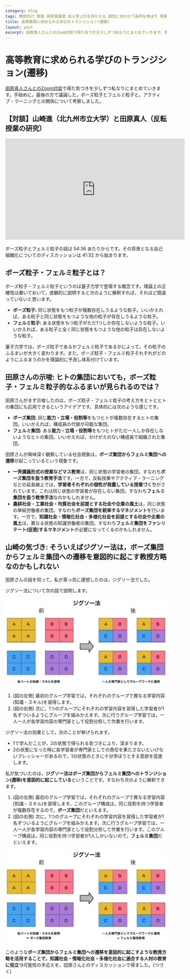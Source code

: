 ```yaml
---
category: blog
tags: 教師向け 実践 研究室運営 自ら学ぶ力を持たせる 個性に合わせて長所を伸ばす 現実社会の問題解決の経験を積ませる 学習意欲
title: 高等教育に求められる学びのトランジション(遷移)
layout: post
excerpt: 田原真人さんとのZoom対談で得た気づきを少しずつ私なりにまとめていきます。手始めに，最後の方で議論した，ボーズ粒子とフェルミ粒子と，アクティブ・ラーニングとの関係について考察しました。
---
```

# 高等教育に求められる学びのトランジション(遷移)

[田原真人さんとのZoom対談](http://zoom-japan.net?p=383)で得た気づきを少しずつ私なりにまとめていきます。手始めに，最後の方で議論した，ボーズ粒子とフェルミ粒子と，アクティブ・ラーニングとの関係について考察しました。

## 【対談】山崎進（北九州市立大学）と田原真人（反転授業の研究）

<iframe width="560" height="315" src="https://www.youtube.com/embed/nrzttnBrH-0" frameborder="0" allowfullscreen></iframe>

ボーズ粒子とフェルミ粒子の話は 54:36 あたりからです。その背景となる自己組織化についてのディスカッションは 41:32 から始まります。

## ボーズ粒子・フェルミ粒子とは？

ボーズ粒子・フェルミ粒子というのは量子力学で登場する概念です。理論上の正確性は置いておいて，直観的に説明すると次のように解釈すれば，それほど間違っていないと思います。

* **ボーズ粒子:** 同じ状態をもつ粒子が複数存在しうるような粒子。いいかえれば，ある粒子と同じ状態をもつような他の粒子が存在しうるような粒子。
* **フェルミ粒子:** ある状態をもつ粒子がただ1つしか存在しないような粒子。いいかえれば，ある粒子と全く同じ状態をもつような他の粒子は存在しないような粒子。

量子力学では，ボーズ粒子であるかフェルミ粒子であるかによって，その粒子のふるまいが大きく変わります。また，ボーズ粒子・フェルミ粒子それぞれがどのようにふるまうのかを理論的に予測し体系付けています。

## 田原さんの示唆: ヒトの集団においても，ボーズ粒子・フェルミ粒子的なふるまいが見られるのでは？

田原さんがまず示唆したのは，ボーズ粒子・フェルミ粒子の考え方をヒトとヒトの集団にも応用できるというアイデアです。具体的には次のような感じです。

* **ボーズ集団:** 同じ**能力・立場・役割等**をもつヒトが複数存在するヒトの集団。いいかえれば，構成員の代替が可能な集団。
* **フェルミ集団:** ある**能力・立場・役割等**をもつヒトがただ一人しか存在しないようなヒトの集団。いいかえれば，かけがえのない構成員で組織された集団。

田原さんが興味深く観察している社会現象は，**ボーズ集団からフェルミ集団への遷移**が起こっているという現象です。

* **一斉講義形式の授業などマス教育**は，同じ状態の学習者の集団，すなわち**ボーズ集団を扱う教育手法**です。一方で，反転授業やアクティブ・ラーニングなどの延長線上では，**学習者それぞれの個性が発露している授業づくり**がされています。これは同じ状態の学習者が存在しない集団，すなわち**フェルミ集団を扱う教育手法**なのかもしれません。
* **農耕社会・工業社会・均質社会を前提とする社会や企業の風土**は，同じ状態の単純労働者の集団，すなわち**ボーズ集団を統率するマネジメント**を行います。一方で，**知識社会・情報化社会・多様化社会を前提とする社会や企業の風土**は，異なる状態の知識労働者の集団，すなわち**フェルミ集団をファシリテート(促進)するマネジメント**が必要になってくるのかもしれません。

## 山崎の気づき: そういえばジグソー法は，ボーズ集団からフェルミ集団への遷移を意図的に起こす教授方略なのかもしれない

田原さんの話を伺って，私が真っ先に連想したのは，ジグソー法でした。

ジグソー法について次の図で説明します。

![ジグソー法](/assets/images/jigsaw.png)

1. (図の左側) 最初のグループ学習では，それぞれのグループで異なる学習内容(知識・スキル)を習得します。
2. (図の右側) 次に，1つのグループにそれぞれの学習内容を習得した学習者が1名ずついるようにグループを組みかえます。次に行うグループ学習では，一人一人が各学習内容の専門家として役割分担して作業を行います。

ジグソー法の効果として，次のことが挙げられます。

* 1で学んだことが，2の状態で得られる気づきにより，深まります。
* 2の状態になった時に各学習者が専門家としての責任を果たさないといけないプレッシャーがあるので，1の状態のときに十分学ぼうとする意欲を促進します。

私が気づいたのは，**ジグソー法はボーズ集団からフェルミ集団へのトランジション(遷移)を意図的に起こしている**ということです。すなわち次のように解釈できます。

1. (図の左側) 最初のグループ学習では，それぞれのグループで異なる学習内容(知識・スキル)を習得します。このグループ構成は，同じ役割を持つ学習者が複数存在するので，**ボーズ集団**だといえます。
2. (図の右側) 次に，1つのグループにそれぞれの学習内容を習得した学習者が1名ずついるようにグループを組みかえます。次に行うグループ学習では，一人一人が各学習内容の専門家として役割分担して作業を行います。このグループ構成は，同じ役割を持つ学習者が1人しかいないので，**フェルミ集団**だといえます。

![ボーズ・フェルミとジグソー法](/assets/images/Boson-Fermion-Jigsaw.png)

このような**ボーズ集団からフェルミ集団への遷移を意図的に起こすような教授方略を活用することで，知識社会・情報化社会・多様化社会に適合する人材の教育に役立つ**可能性の手応えを，田原さんとのディスカッションで得ました。(つづく)

